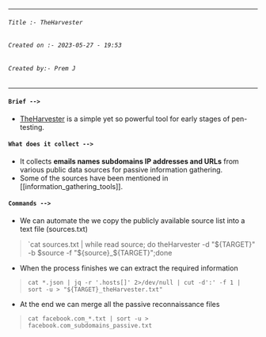 
***
###### `Title :- TheHarvester`
###### `Created on :- 2023-05-27 - 19:53`
###### `Created by:- Prem J`
***
#### `Brief -->`

- [TheHarvester](https://github.com/laramies/theHarvester) is a simple yet so powerful tool for early stages of pen-testing.

#### `What does it collect -->`

- It collects **emails names subdomains IP addresses and URLs** from various public data sources for passive information gathering.
- Some of the sources have been mentioned in [[information_gathering_tools]].

#### `Commands -->`

- We can automate the we copy the publicly available source list into a text file (sources.txt)

>	`cat sources.txt | while read source; do theHarvester -d "${TARGET}" -b $source -f "${source}_${TARGET}";done

- When the process finishes we can extract the required information 

>	`cat *.json | jq -r '.hosts[]' 2>/dev/null | cut -d':' -f 1 | sort -u > "${TARGET}_theHarvester.txt"`

- At the end we can merge all the passive reconnaissance files

>	`cat facebook.com_*.txt | sort -u > facebook.com_subdomains_passive.txt`